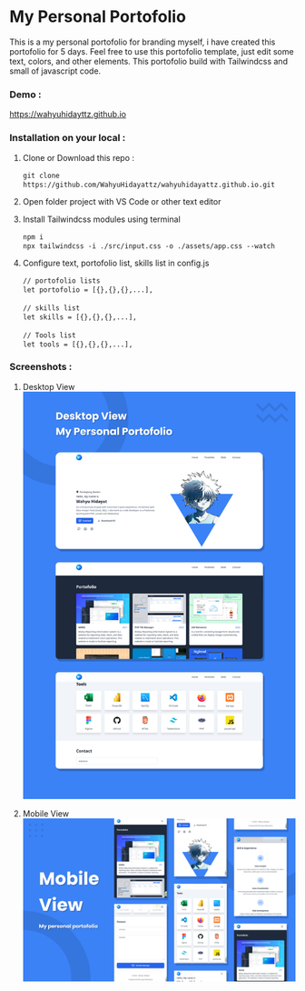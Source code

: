 # My Personal Portofolio

This is a my personal portofolio for branding myself, i have created this portofolio for 5 days. Feel free to use this portofolio template, just edit some text, colors, and other elements. This portofolio build with Tailwindcss and small of javascript code.

### Demo :

https://wahyuhidayttz.github.io

### Installation on your local :

1. Clone or Download this repo :
    
    ```
    git clone https://github.com/WahyuHidayattz/wahyuhidayattz.github.io.git
    ```

2. Open folder project with VS Code or other text editor

3. Install Tailwindcss modules using terminal

    ```
    npm i
    npx tailwindcss -i ./src/input.css -o ./assets/app.css --watch
    ```

4. Configure text, portofolio list, skills list in config.js

    ```
    // portofolio lists
    let portofolio = [{},{},{},...],

    // skills list
    let skills = [{},{},{},...],

    // Tools list
    let tools = [{},{},{},...], 
    ```

### Screenshots :

1. Desktop View
    ![](art/design-desktop.png)

2. Mobile View
    ![](art/design-phone.png)